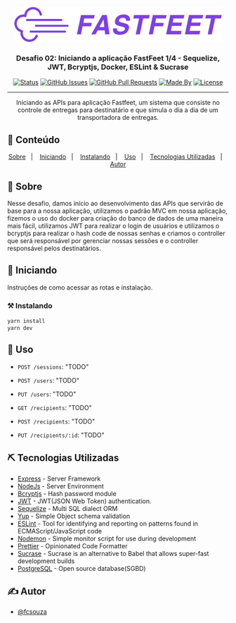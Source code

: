 <p align="center">
  <a href="" rel="noopener">
 <img src=".github\fastfeet.png" alt="Project logo"></a>
</p>

<h3 align="center">Desafio 02: Iniciando a aplicação FastFeet 1/4 - Sequelize, JWT, Bcryptjs, Docker, ESLint & Sucrase</h3>

<div align="center">

[![Status](https://img.shields.io/badge/status-active-success.svg)]()
[![GitHub Issues](https://img.shields.io/github/languages/count/fcsouza/challenges-and-modules-rocketseat)]()
[![GitHub Pull Requests](https://img.shields.io/github/last-commit/fcsouza/challenges-and-modules-rocketseat)]()
[![Made By](https://img.shields.io/badge/Made%20By-Fabricio%20Cavalcante-brightgreen)]()
[![License](https://img.shields.io/badge/license-MIT-blue.svg)](/LICENSE)

</div>

---

<p align="center"> Iniciando as APIs para aplicação Fastfeet, um sistema que consiste no controle de entregas para destinatário e que simula o dia a dia de um transportadora de entregas.
    <br> 
</p>

## 📝 Conteúdo
<p align="center">
<a href="#about">Sobre</a>&nbsp;&nbsp;&nbsp;|&nbsp;&nbsp;&nbsp;
<a href="#getting_started">Iniciando</a>&nbsp;&nbsp;&nbsp;|&nbsp;&nbsp;&nbsp;
<a href="#installing">Instalando</a>&nbsp;&nbsp;&nbsp;|&nbsp;&nbsp;&nbsp;
<a href="#usage">Uso</a>&nbsp;&nbsp;&nbsp;|&nbsp;&nbsp;&nbsp;
<a href="#built_using">Tecnologias Utilizadas</a>&nbsp;&nbsp;&nbsp;|&nbsp;&nbsp;&nbsp;
<a href="#authors">Autor</a>
</p>


## 🧐 Sobre <a name = "about"></a>

Nesse desafio, damos início ao desenvolvimento das APIs que servirão de base para a nossa aplicação, utilizamos o padrão MVC em nossa aplicação, fizemos o uso do docker para criação do banco de dados de uma maneira mais fácil, utilizamos JWT para realizar o login de usuários e utilizamos o bcryptjs para realizar o hash code de nossas senhas e criamos o controller que será responsável por gerenciar nossas sessões e o controller responsável pelos destinatários.

## 🏁 Iniciando <a name = "getting_started"></a>

Instruções de como acessar as rotas e instalação.

### ⚒ Instalando <a name = "installing"></a>

```
yarn install
yarn dev
```

## 🎈 Uso <a name="usage"></a>

- `POST /sessions`: "TODO"

- `POST /users`: "TODO"
- `PUT /users`: "TODO"

- `GET /recipients`: "TODO"
- `POST /recipients`: "TODO"
- `PUT /recipients/:id`: "TODO"



## ⛏️ Tecnologias Utilizadas <a name = "built_using"></a>

- [Express](https://expressjs.com/) - Server Framework
- [NodeJs](https://nodejs.org/en/) - Server Environment
- [Bcryptjs](https://www.npmjs.com/package/bcryptjs) - Hash password module
- [JWT](https://www.npmjs.com/package/jsonwebtoken) - JWT(JSON Web Token) authentication.
- [Sequelize](https://sequelize.org/) - Multi SQL dialect ORM 
- [Yup](https://github.com/jquense/yup) - Simple Object schema validation
- [ESLint](https://eslint.org/) -  Tool for identifying and reporting on patterns found in ECMAScript/JavaScript code
- [Nodemon](https://www.npmjs.com/package/nodemon) - Simple monitor script for use during development
- [Prettier](https://prettier.io/) - Opinionated Code Formatter
- [Sucrase](https://www.npmjs.com/package/sucrase) - Sucrase is an alternative to Babel that allows super-fast development builds
- [PostgreSQL](https://www.postgresql.org/) - Open source database(SGBD)

## ✍️ Autor <a name = "authors"></a>

- [@fcsouza](https://github.com/fcsouza)
